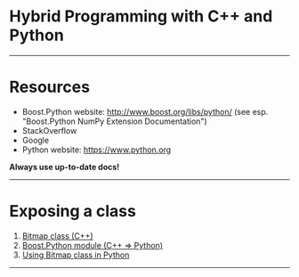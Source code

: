 # Hybrid Programming with C++ and Python

---

# Resources

* Boost.Python website: http://www.boost.org/libs/python/ (see esp. "Boost.Python NumPy Extension Documentation")
* StackOverflow
* Google
* Python website: https://www.python.org

**Always use up-to-date docs!**

---

# Exposing a class

1. [Bitmap class (C++)](https://github.com/dzhoshkun/cpp-py-example/blob/master/src/bitmap.h)
1. [Boost.Python module (C++ => Python)](https://github.com/dzhoshkun/cpp-py-example/blob/exposing-classes-directly/src/python.cpp)
1. [Using Bitmap class in Python](https://github.com/dzhoshkun/cpp-py-example/blob/master/ex/class.py)

---

